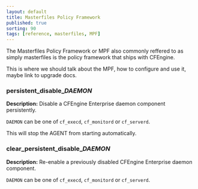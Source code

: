 ```yaml
---
layout: default
title: Masterfiles Policy Framework
published: true
sorting: 90
tags: [reference, masterfiles, MPF]
---
```


The Masterfiles Policy Framework or MPF also commonly reffered to as simply
masterfiles is the policy framework that ships with CFEngine.

This is where we should talk about the MPF, how to configure and use it, maybe
link to upgrade docs.


### persistent\_disable\_*DAEMON*

**Description:** Disable a CFEngine Enterprise daemon component persistently.

`DAEMON` can be one of `cf_execd`, `cf_monitord` or `cf_serverd`.

This will stop the AGENT from starting automatically.

### clear_persistent\_disable\_*DAEMON*

**Description:** Re-enable a previously disabled CFEngine Enterprise daemon
component.

`DAEMON` can be one of `cf_execd`, `cf_monitord` or `cf_serverd`.
